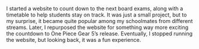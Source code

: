 I started a website to count down to the next board exams, along with a timetable to help students stay on track. 
It was just a small project, but to my surprise, it became quite popular among my schoolmates from different streams.
Later, I repurposed the website for something way more exciting the countdown to One Piece Gear 5’s release.
Eventually, I stopped running the website, but looking back, it was a fun experience.
